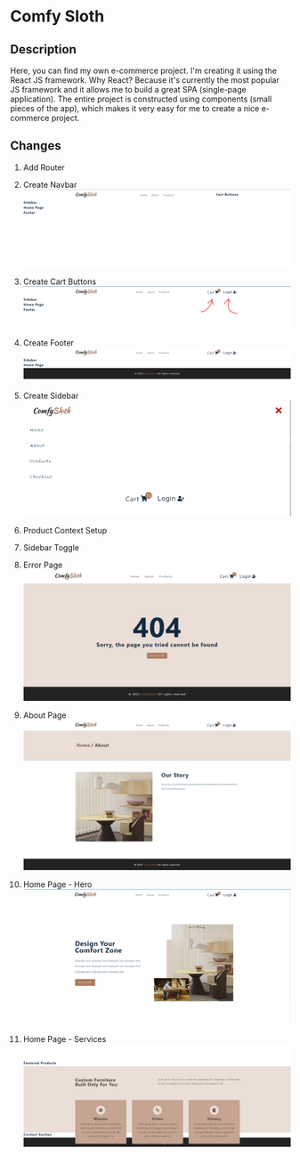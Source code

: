 # Comfy Sloth

## Description

Here, you can find my own e-commerce project. I'm creating it using the React JS framework.
Why React? Because it's currently the most popular JS framework and it allows me to build a great SPA (single-page application). The entire project is constructed using components (small pieces of the app), which makes it very easy for me to create a nice e-commerce project.

## Changes

1. Add Router

2. Create Navbar
   <img alt="Navbar" src="./src/images/Navbar.png">

3. Create Cart Buttons
   <img alt="Buttons" src="./src/images/Cart-buttons.png">

4. Create Footer
   <img alt="Footer" src="./src/images/Footer.png">

5. Create Sidebar
   <img alt="Sidebar" src="./src/images/Sidebar.png">

6. Product Context Setup

7. Sidebar Toggle

8. Error Page
   <img alt="Error Page" src="./src/images/Error.png">

9. About Page
   <img alt="About Page" src="./src/images/About.png">

10. Home Page - Hero
    <img alt="Hero" src="./src/images/Hero.png">

11. Home Page - Services
    <img alt="Services" src="./src/images/Services.png">
